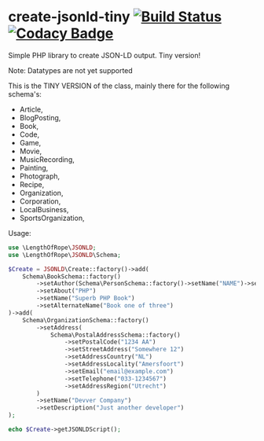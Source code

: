# create-jsonld-tiny [![Build Status](https://travis-ci.org/lengthofrope/create-jsonld-tiny.svg?branch=master)](https://travis-ci.org/lengthofrope/create-jsonld-tiny) [![Codacy Badge](https://api.codacy.com/project/badge/grade/698e66b782eb46f5a1999d05185f5636)](https://www.codacy.com/app/bdekort/create-jsonld-tiny)

Simple PHP library to create JSON-LD output. Tiny version!

Note:
Datatypes are not yet supported

This is the TINY VERSION of the class, mainly there for the following schema's:
- Article, 
- BlogPosting, 
- Book, 
- Code, 
- Game, 
- Movie, 
- MusicRecording, 
- Painting, 
- Photograph, 
- Recipe, 
- Organization, 
- Corporation, 
- LocalBusiness, 
- SportsOrganization, 

Usage:
```php
use \LengthOfRope\JSONLD;
use \LengthOfRope\JSONLD\Schema;

$Create = JSONLD\Create::factory()->add(
    Schema\BookSchema::factory()
        ->setAuthor(Schema\PersonSchema::factory()->setName("NAME")->setEmail("email@example.com"))
        ->setAbout("PHP")
        ->setName("Superb PHP Book")
        ->setAlternateName("Book one of three")
)->add(
    Schema\OrganizationSchema::factory()
        ->setAddress(
            Schema\PostalAddressSchema::factory()
                ->setPostalCode("1234 AA")
                ->setStreetAddress("Somewhere 12")
                ->setAddressCountry("NL")
                ->setAddressLocality("Amersfoort")
                ->setEmail("email@example.com")
                ->setTelephone("033-1234567")
                ->setAddressRegion("Utrecht")
        )
        ->setName("Devver Company")
        ->setDescription("Just another developer")
);

echo $Create->getJSONLDScript();
```